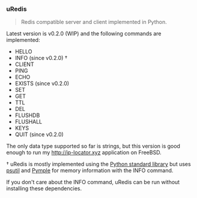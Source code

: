 ### uRedis
> Redis compatible server and client implemented in Python.

Latest version is v0.2.0 (WIP) and the following commands are implemented:

* HELLO
* INFO (since v0.2.0) †
* CLIENT
* PING
* ECHO
* EXISTS (since v0.2.0)
* SET
* GET
* TTL
* DEL
* FLUSHDB
* FLUSHALL
* KEYS
* QUIT (since v0.2.0)

The only data type supported so far is strings, but this version
is good enough to run my http://ip-locator.xyz application on FreeBSD.

† uRedis is mostly implemented using the [Python standard library](https://docs.python.org/3/library/index.html) but uses
[psutil](https://pypi.org/project/psutil) and [Pymple](https://pypi.org/project/Pympler)
for memory information with the INFO command.

If you don't care about the INFO command, uRedis can be run without installing these dependencies.
